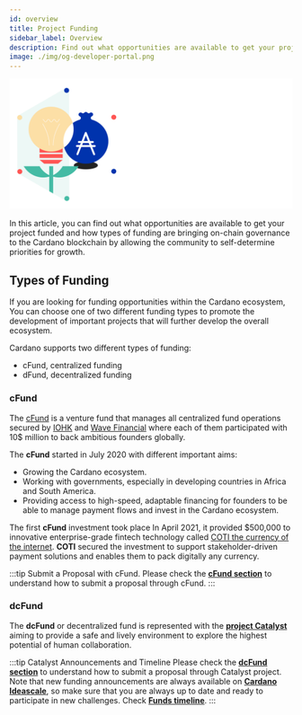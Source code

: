 ```yaml
---
id: overview
title: Project Funding
sidebar_label: Overview
description: Find out what opportunities are available to get your project funded.
image: ./img/og-developer-portal.png
---
```


![img](../../static/img/card-funding-title.svg)

In this article, you can find out what opportunities are available to get your project funded and how types of funding are bringing on-chain governance to the Cardano blockchain by allowing the community to self-determine priorities for growth.

## Types of Funding

If you are looking for funding opportunities within the Cardano ecosystem, You can choose one of two different funding types to promote the development of important projects that will further develop the overall ecosystem.

Cardano supports two different types of funding:
* cFund, centralized funding
* dFund, decentralized funding

### cFund

The [cFund](https://cfund.vc/) is a venture fund that manages all centralized fund operations secured by [IOHK](https://iohk.io/) and [Wave Financial](https://wavegp.com/) where each of them participated with 10$ million to back ambitious founders globally.

The **cFund** started in July 2020 with different important aims:
* Growing the Cardano ecosystem.
* Working with governments, especially in developing countries in Africa and South America.
* Providing access to high-speed, adaptable financing for founders to be able to manage payment flows and invest in the Cardano ecosystem.

The first **cFund** investment took place In April 2021, it provided $500,000 to innovative enterprise-grade fintech technology called [COTI the currency of the internet](https://coti.io/). **COTI** secured the investment to support stakeholder-driven payment solutions and enables them to pack digitally any currency.

:::tip Submit a Proposal with cFund.
Please check the [**cFund section**](../funding/cfund) to understand how to submit a proposal through cFund.
:::

### dcFund
The **dcFund** or decentralized fund is represented with the [**project Catalyst**](https://cardano.ideascale.com/) aiming to provide a safe and lively environment to explore the highest potential of human collaboration.

:::tip Catalyst Announcements and Timeline
Please check the [**dcFund section**](../funding/dcfund) to understand how to submit a proposal through Catalyst project. Note that new funding announcements are always available on [**Cardano Ideascale**](https://cardano.ideascale.com/), so make sure that you are always up to date and ready to participate in new challenges. Check [**Funds timeline**](https://cardanocataly.st/funds/).
:::
